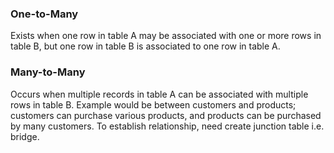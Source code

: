 ### One-to-Many

Exists when one row in table A may be associated with one or more rows in table B, but one row in table B is associated to one row in table A.

### Many-to-Many

Occurs when multiple records in table A can be associated with multiple rows in table B. Example would be between customers and products; customers can purchase various products, and products can be purchased by many customers. To establish relationship, need create junction table i.e. bridge.
